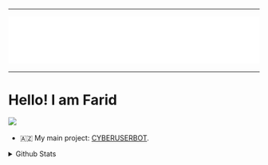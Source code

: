 ----

<p align="center">
  <img src="your_cool_intro.gif" alt="" />
</p>

----

# Hello! I am Farid

![](https://komarev.com/ghpvc/?username=fariddadashzade&color=565f89&style=flat)

- 🇦🇿 My main project: [CYBERUSERBOT](https://github.com/FaridDadashzade/CyberUserBot).

<details>
  <summary>Github Stats</summary>

![Top Languages](https://github-readme-stats.vercel.app/api/top-langs/?username=FaridDadashzade&custom_title=İstifadə%20etdiyim%20dillər&theme=dark&hide_border=true)
  
![Stats](https://github-readme-stats.vercel.app/api?username=FaridDadashzade&show_icons=true&count_private=true&custom_title=Github%20statistika%20&theme=dark)

</details>
